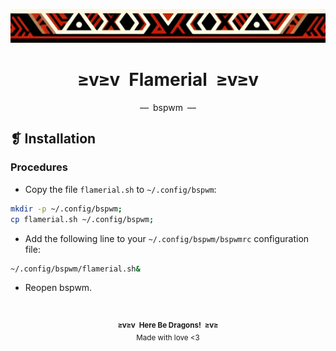<p align="center">
  <img alt="" src="../../assets/ornament.png" width=900 />
</p>
<h1 align="center">≥v≥v&ensp;Flamerial&ensp;≥v≥v</h1>
<p align="center">—&ensp;bspwm&ensp;—</p>

## ❡ Installation
### Procedures
- Copy the file `flamerial.sh` to `~/.config/bspwm`:
```zsh
mkdir -p ~/.config/bspwm;
cp flamerial.sh ~/.config/bspwm;
```
- Add the following line to your `~/.config/bspwm/bspwmrc` configuration file:
```zsh
~/.config/bspwm/flamerial.sh&
```
- Reopen bspwm.

&ensp;
<p align="center"><sup><strong>≥v≥v&ensp;Here Be Dragons!&ensp;≥v≥</strong><br />Made with love <3</sup></p>
